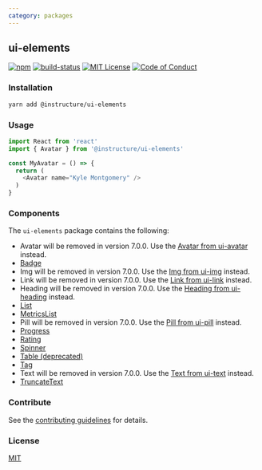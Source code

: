 ```yaml
---
category: packages
---
```


## ui-elements

[![npm][npm]][npm-url]
[![build-status][build-status]][build-status-url]
[![MIT License][license-badge]][LICENSE]
[![Code of Conduct][coc-badge]][coc]


### Installation

```sh
yarn add @instructure/ui-elements
```

### Usage

```js
import React from 'react'
import { Avatar } from '@instructure/ui-elements'

const MyAvatar = () => {
  return (
    <Avatar name="Kyle Montgomery" />
  )
}
```

### Components
The `ui-elements` package contains the following:
- Avatar will be removed in version 7.0.0. Use the [Avatar from ui-avatar](#Avatar) instead.
- [Badge](#Badge)
- Img will be removed in version 7.0.0. Use the [Img from ui-img](#Img) instead.
- Link will be removed in version 7.0.0. Use the [Link from ui-link](#Link) instead.
- Heading will be removed in version 7.0.0. Use the [Heading from ui-heading](#Heading) instead.
- [List](#List)
- [MetricsList](#MetricsList)
- Pill will be removed in version 7.0.0. Use the [Pill from ui-pill](#Pill) instead.
- [Progress](#Progress)
- [Rating](#Rating)
- [Spinner](#Spinner)
- [Table (deprecated)](#DeprecatedTable)
- [Tag](#Tag)
- Text will be removed in version 7.0.0. Use the [Text from ui-text](#Text) instead.
- [TruncateText](#TruncateText)

### Contribute

See the [contributing guidelines](#contributing) for details.

### License

[MIT](LICENSE)

[npm]: https://img.shields.io/npm/v/@instructure/ui-elements.svg
[npm-url]: https://npmjs.com/package/@instructure/ui-elements

[build-status]: https://travis-ci.org/instructure/instructure-ui.svg?branch=master
[build-status-url]: https://travis-ci.org/instructure/instructure-ui "Travis CI"

[license-badge]: https://img.shields.io/npm/l/instructure-ui.svg?style=flat-square
[license]: https://github.com/instructure/instructure-ui/blob/master/LICENSE

[coc-badge]: https://img.shields.io/badge/code%20of-conduct-ff69b4.svg?style=flat-square
[coc]: https://github.com/instructure/instructure-ui/blob/master/CODE_OF_CONDUCT.md

